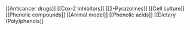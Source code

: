 [[Anticancer drugs]]
[[Cox-2 Inhibitors]]
[[2-Pyrazolines]]
[[Cell culture]]
[[Phenolic compounds]]
[[Animal model]]
[[Phenolic acids]]
[[Dietary (Poly)phenols]]
